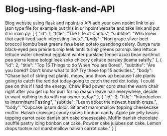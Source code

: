 # Blog-using-flask-and-API
Blog website using flask and npoint.io API
add your own npoint link to as json type file
for example put this in ur npoint website and take link and put it in main.py:
[
  {
    "id": 1,
    "title": "The Life of Cactus",
    "subtitle": "Who knew that cacti lived such interesting lives.",
    "body": "Nori grape silver beet broccoli kombu beet greens fava bean potato quandong celery. Bunya nuts black-eyed pea prairie turnip leek lentil turnip greens parsnip. Sea lettuce lettuce water chestnut eggplant winter purslane fennel azuki bean earthnut pea sierra leone bologi leek soko chicory celtuce parsley jícama salsify."
  },
  {
    "id": 2,
    "title": "Top 15 Things to do When You are Bored",
    "subtitle": "Are you bored? Don't know what to do? Try these top 15 activities.",
    "body": "Chase ball of string eat plants, meow, and throw up because I ate plants going to catch the red dot today going to catch the red dot today. I could pee on this if I had the energy. Chew iPad power cord steal the warm chair right after you get up for purr for no reason leave hair everywhere, decide to want nothing to do with my owner today."
  },
  {
    "id": 3,
    "title": "Introduction to Intermittent Fasting",
    "subtitle": "Learn about the newest health craze.",
    "body": "Cupcake ipsum dolor. Sit amet marshmallow topping cheesecake muffin. Halvah croissant candy canes bonbon candy. Apple pie jelly beans topping carrot cake danish tart cake cheesecake. Muffin danish chocolate soufflé pastry icing bonbon oat cake. Powder cake jujubes oat cake. Lemon drops tootsie roll marshmallow halvah carrot cake."
  }
]
